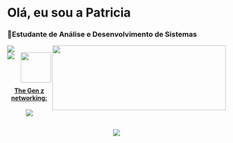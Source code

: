 # Olá, eu sou a Patricia 
<h3>📘Estudante de Análise e Desenvolvimento de Sistemas</h3>
<div>
  <a href="https://github.com/PatriciaDamasceno883/Patricia-Damasceno-Geraldo/edit/main/README.md">
  <img leight="180cm" src="https://github-readme-stats.vercel.app/api?username=PatriciaDamasceno883&show_icons=true&theme=transparent&include_all_commits=true&count_private-true"/>
<img leight="180cm" width="400" height="150" align="right" src="https://github-readme-stats.vercel.app/api/top-langs/?username=PatriciaDamasceno883&layout=compact&langs_count=16&theme=transparent"><br>
    <img width="70" align="right" src="https://cdn.jsdelivr.net/gh/devicons/devicon/icons/java/java-plain.svg" />
    <img src="https://cdn.jsdelivr.net/gh/devicons/devicon/icons/css3/css3-original-wordmark.svg" />
    </div><br>
  <br>

##
<h4 align="center">The Gen z networking:</h4>

  <div align="center"> 
 <a href="mailto:patricia_dg99@outlook.com? subject=subject text" target="_blank"> <img src="https://img.shields.io/badge/Microsoft_Outlook-0078D4?style=for-the-badge&logo=microsoft-outlook&logoColor=white" target="_blank"></a>
  </div>
    
  ##
  <div align="center">
<img src="https://github.com/PatriciaDamasceno883/Patricia-Damasceno-Geraldo/blob/fa2aaa3dede6469b788af49131e3fe093867fc02/nqGyiz.gif"></a>                           
 </div>              
                           

  
